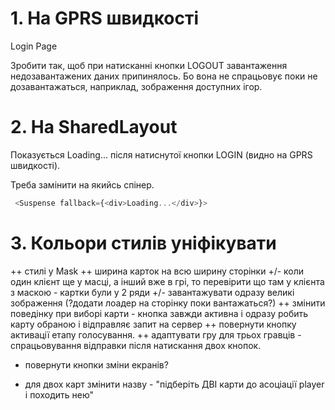 # 1. На GPRS швидкості

Login Page

Зробити так, щоб при натисканні кнопки LOGOUT завантаження недозавантажених даних припинялось. Бо вона не спрацьовує поки не дозавантажаться, наприклад, зображення доступних ігор.

# 2. На SharedLayout

Показується Loading... після натиснутої кнопки LOGIN (видно на GPRS швидкості).

Треба замінити на якийсь спінер.

```js
 <Suspense fallback={<div>Loading...</div>}>
```

# 3. Кольори стилів уніфікувати

<!-- todo Зробити можливість перетягувати карти у руці гравця -->

<!-- todo -->

++ стилі у Mask
++ ширина карток на всю ширину сторінки
+/- коли один клієнт ще у масці, а інший вже в грі, то перевірити що там у клієнта з маскою - картки були у 2 ряди
+/- завантажувати одразу великі зображення (?додати лоадер на сторінку поки вантажаться?)
++ змінити поведінку при виборі карти - кнопка завжди активна і одразу робить карту обраною і відправляє запит на сервер
++ повернути кнопку активації етапу голосування.
++ адаптувати гру для трьох гравців - спрацьовування відправки після натискання двох кнопок.

- повернути кнопки зміни екранів?

- для двох карт змінити назву - "підберіть ДВІ карти до асоціації player і походить нею"
